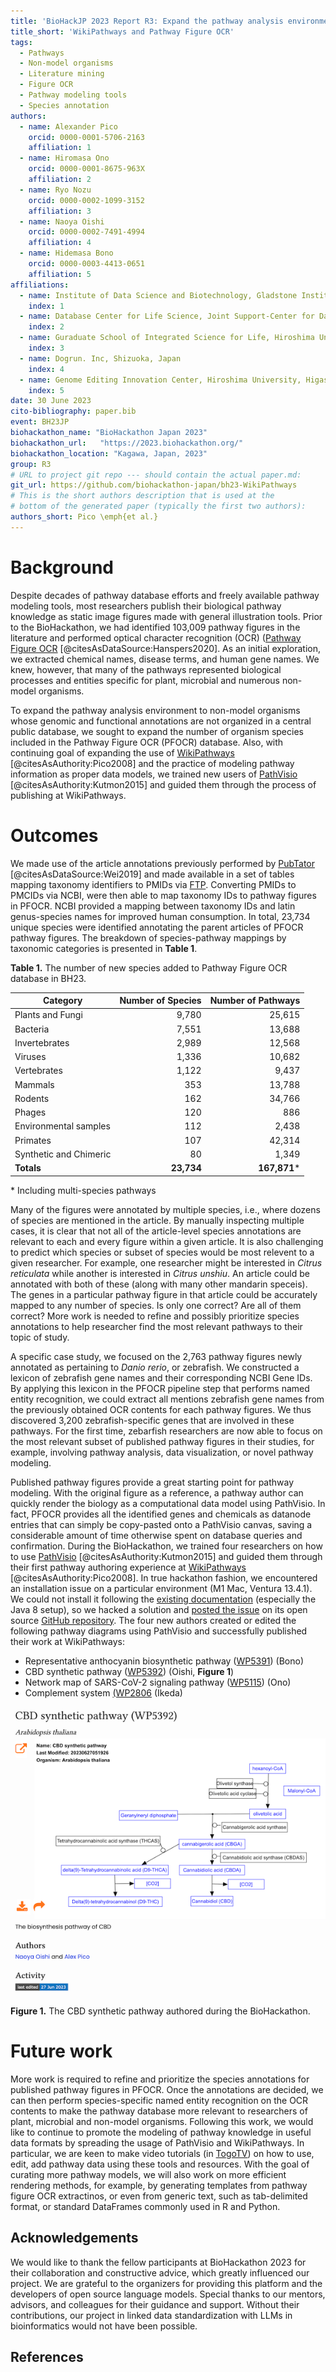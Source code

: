 ```yaml
---
title: 'BioHackJP 2023 Report R3: Expand the pathway analysis environment to non-model organisms'
title_short: 'WikiPathways and Pathway Figure OCR'
tags:
  - Pathways
  - Non-model organisms
  - Literature mining
  - Figure OCR
  - Pathway modeling tools
  - Species annotation
authors:
  - name: Alexander Pico
    orcid: 0000-0001-5706-2163
    affiliation: 1
  - name: Hiromasa Ono
    orcid: 0000-0001-8675-963X
    affiliation: 2
  - name: Ryo Nozu
    orcid: 0000-0002-1099-3152
    affiliation: 3
  - name: Naoya Oishi
    orcid: 0000-0002-7491-4994
    affiliation: 4
  - name: Hidemasa Bono
    orcid: 0000-0003-4413-0651
    affiliation: 5
affiliations:
  - name: Institute of Data Science and Biotechnology, Gladstone Institutes, UCSF, San Francisco, CA, USA
    index: 1
  - name: Database Center for Life Science, Joint Support-Center for Data Science Research, Research Organization of Information and Systems, kashiwa, Japan
    index: 2
  - name: Guraduate School of Integrated Science for Life, Hiroshima University, Higashi-Hiroshima, Japan
    index: 3
  - name: Dogrun. Inc, Shizuoka, Japan
    index: 4
  - name: Genome Editing Innovation Center, Hiroshima University, Higashi-Hiroshima, Japan
    index: 5
date: 30 June 2023
cito-bibliography: paper.bib
event: BH23JP
biohackathon_name: "BioHackathon Japan 2023"
biohackathon_url:   "https://2023.biohackathon.org/"
biohackathon_location: "Kagawa, Japan, 2023"
group: R3
# URL to project git repo --- should contain the actual paper.md:
git_url: https://github.com/biohackathon-japan/bh23-WikiPathways
# This is the short authors description that is used at the
# bottom of the generated paper (typically the first two authors):
authors_short: Pico \emph{et al.}
---
```


# Background
Despite decades of pathway database efforts and freely available pathway modeling tools, most researchers publish their biological pathway knowledge as static image figures made with general illustration tools. Prior to the BioHackathon, we had identified 103,009 pathway figures in the literature and performed optical character recognition (OCR) ([Pathway Figure OCR](https://pfocr.wikipathways.org) [@citesAsDataSource:Hanspers2020]. As an initial exploration, we extracted chemical names, disease terms, and human gene names. We knew, however, that many of the pathways represented biological processes and entities specific for plant, microbial and numerous non-model organisms.

To expand the pathway analysis environment to non-model organisms whose genomic and functional annotations are not organized in a central public database, we sought to expand the number of organism species included in the Pathway Figure OCR (PFOCR) database. Also, with continuing goal of expanding the use of [WikiPathways](https://www.wikipathways.org) [@citesAsAuthority:Pico2008] and the practice of modeling pathway information as proper data models, we trained new users of [PathVisio](https://pathvisio.org) [@citesAsAuthority:Kutmon2015] and guided them through the process of publishing at WikiPathways.

# Outcomes
We made use of the article annotations previously performed by [PubTator](https://www.ncbi.nlm.nih.gov/research/pubtator/) [@citesAsDataSource:Wei2019] and made available in a set of tables mapping taxonomy identifiers to PMIDs via [FTP](https://ftp.ncbi.nlm.nih.gov/pub/lu/PubTatorCentral/). Converting PMIDs to PMCIDs via NCBI, were then able to map taxonomy IDs to pathway figures in PFOCR.  NCBI provided a mapping between taxonomy IDs and latin genus-species names for improved human consumption. In total, 23,734 unique species were identified annotating the parent articles of PFOCR pathway figures. The breakdown of species-pathway mappings by taxonomic categories is presented in **Table 1**.

**Table 1.** The number of new species added to Pathway Figure OCR database in BH23. 

| Category                    | Number of Species | Number of Pathways |
|-----------------------------|------------------:|------------------:|
| Plants and Fungi            |             9,780 |             25,615 |
| Bacteria                    |             7,551 |             13,688 |
| Invertebrates               |             2,989 |             12,568 |
| Viruses                     |             1,336 |             10,682 |
| Vertebrates                 |             1,122 |              9,437 |
| Mammals                     |              353 |             13,788 |
| Rodents                     |              162 |             34,766 |
| Phages                      |              120 |                886 |
| Environmental samples       |              112 |              2,438 |
| Primates                    |              107 |             42,314 |
| Synthetic and Chimeric      |               80 |              1,349 |
| **Totals**                   |            **23,734** |            **167,871**\* |

\* Including multi-species pathways 

Many of the figures were annotated by multiple species, i.e., where dozens of species are mentioned in the article. By manually inspecting multiple cases, it is clear that not all of the article-level species annotations are relevant to each and every figure within a given article. It is also challenging to predict which species or subset of species would be most relevent to a given researcher. For example, one researcher might be interested in *Citrus reticulata* while another is interested in *Citrus unshiu*. An article could be annotated with both of these (along with many other mandarin speceis). The genes in a particular pathway figure in that article could be accurately mapped to any number of species. Is only one correct? Are all of them correct? More work is needed to refine and possibly prioritize species annotations to help researcher find the most relevant pathways to their topic of study.

A specific case study, we focused on the 2,763 pathway figures newly annotated as pertaining to *Danio rerio*, or zebrafish. We constructed a lexicon of zebrafish gene names and their corresponding NCBI Gene IDs. By applying this lexicon in the PFOCR pipeline step that performs named entity recognition, we could extract all mentions zebrafish gene names from the previously obtained OCR contents for each pathway figures. We thus discovered 3,200 zebrafish-specific genes that are involved in these pathways. For the first time, zebarfish researchers are now able to focus on the most relevant subset of published pathway figures in their studies, for example, involving pathway analysis, data visualization, or novel pathway modeling.

Published pathway figures provide a great starting point for pathway modeling. With the original figure as a reference, a pathway author can quickly render the biology as a computational data model using PathVisio. In fact, PFOCR provides all the identified genes and chemicals as datanode entries that can simply be copy-pasted onto a PathVisio canvas, saving a considerable amount of time otherwise spent on database queries and confirmation. During the BioHackathon, we trained four researchers on how to use [PathVisio](https://pathvisio.org) [@citesAsAuthority:Kutmon2015] and guided them through their first pathway authoring experience at [WikiPathways](https://www.wikipathways.org) [@citesAsAuthority:Pico2008]. In true hackathon fashion, we encountered an installation issue on a particular environment (M1 Mac, Ventura 13.4.1). We could not install it following the [existing documentation](https://pathvisio.org/downloads) (especially the Java 8 setup), so we hacked a solution and [posted the issue](https://github.com/PathVisio/pathvisio/issues/195) on its open source [GitHub repository](https://github.com/PathVisio/pathvisio). The four new authors created or edited the following pathway diagrams using PathVisio and successfully published their work at WikiPathways:
 * Representative anthocyanin biosynthetic pathway ([WP5391](https://www.wikipathways.org/pathways/WP5391.html)) (Bono)
 * CBD synthetic pathway ([WP5392](https://www.wikipathways.org/pathways/WP5392.html)) (Oishi, **Figure 1**) 
 * Network map of SARS-CoV-2 signaling pathway ([WP5115](https://www.wikipathways.org/pathways/WP5115.html)) (Ono)
 * Complement system [(WP2806](https://www.wikipathways.org/pathways/WP2806.html) (Ikeda)

![CBD synthetic pathway (WP5392)](./wp5392.png)

**Figure 1.** The CBD synthetic pathway authored during the BioHackathon. 

# Future work
More work is required to refine and prioritize the species annotations for published pathway figures in PFOCR. Once the annotations are decided, we can then perform species-specific named entity recognition on the OCR contents to make the pathway database more relevant to researchers of plant, microbial and non-model organisms. Following this work, we would like to continue to promote the modeling of pathway knowledge in useful data formats by spreading the usage of PathVisio and WikiPathways. In particular, we are keen to make video tutorials (in [TogoTV](https://togotv.dbcls.jp/en/welcome.html)) on how to use, edit, add pathway data using these tools and resources. With the goal of curating more pathway models, we will also work on more efficient rendering methods, for example, by generating templates from pathway figure OCR extractinos, or even from generic text, such as tab-delimited format, or standard DataFrames commonly used in R and Python.


## Acknowledgements

We would like to thank the fellow participants at BioHackathon 2023 for their collaboration and constructive advice, which greatly influenced our project. We are grateful to the organizers for providing this platform and the developers of open source language models. Special thanks to our mentors, advisors, and colleagues for their guidance and support. Without their contributions, our project in linked data standardization with LLMs in bioinformatics would not have been possible.

## References

